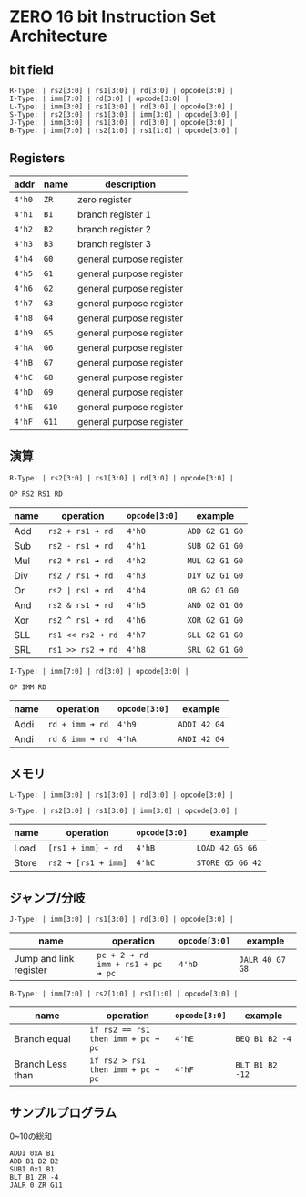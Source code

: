 # ZERO 16 bit Instruction Set Architecture

## bit field

```
R-Type: | rs2[3:0] | rs1[3:0] | rd[3:0] | opcode[3:0] | 
I-Type: | imm[7:0] | rd[3:0] | opcode[3:0] |
L-Type: | imm[3:0] | rs1[3:0] | rd[3:0] | opcode[3:0] |
S-Type: | rs2[3:0] | rs1[3:0] | imm[3:0] | opcode[3:0] |
J-Type: | imm[3:0] | rs1[3:0] | rd[3:0] | opcode[3:0] |
B-Type: | imm[7:0] | rs2[1:0] | rs1[1:0] | opcode[3:0] |
```

## Registers

| addr | name | description |
| ---- | ---- | ----------- |
| `4'h0` | `ZR` | zero register |
| `4'h1` | `B1` | branch register 1 |
| `4'h2` | `B2` | branch register 2 |
| `4'h3` | `B3` | branch register 3 |
| `4'h4` | `G0` | general purpose register |
| `4'h5` | `G1` | general purpose register |
| `4'h6` | `G2` | general purpose register |
| `4'h7` | `G3` | general purpose register |
| `4'h8` | `G4` | general purpose register |
| `4'h9` | `G5` | general purpose register |
| `4'hA` | `G6` | general purpose register |
| `4'hB` | `G7` | general purpose register |
| `4'hC` | `G8` | general purpose register |
| `4'hD` | `G9` | general purpose register |
| `4'hE` | `G10` | general purpose register |
| `4'hF` | `G11` | general purpose register |

## 演算

`R-Type: | rs2[3:0] | rs1[3:0] | rd[3:0] | opcode[3:0] | `

`OP RS2 RS1 RD`

| name | operation | `opcode[3:0]` | example |
| ---- | --------- | ------------- | ------- |
| Add | `rs2 + rs1 ➜ rd` | `4'h0` | `ADD G2 G1 G0` |
| Sub | `rs2 - rs1 ➜ rd` | `4'h1` | `SUB G2 G1 G0` |
| Mul | `rs2 * rs1 ➜ rd` | `4'h2` | `MUL G2 G1 G0` |
| Div | `rs2 / rs1 ➜ rd` | `4'h3` | `DIV G2 G1 G0` |
| Or | `rs2 \| rs1 ➜ rd` | `4'h4` | `OR G2 G1 G0` |
| And | `rs2 & rs1 ➜ rd` | `4'h5` | `AND G2 G1 G0` |
| Xor | `rs2 ^ rs1 ➜ rd` | `4'h6` | `XOR G2 G1 G0` |
| SLL | `rs1 << rs2 ➜ rd` | `4'h7` | `SLL G2 G1 G0` |
| SRL | `rs1 >> rs2 ➜ rd` | `4'h8` | `SRL G2 G1 G0` |

`I-Type: | imm[7:0] | rd[3:0] | opcode[3:0] |`

`OP IMM RD`

| name | operation | `opcode[3:0]` | example |
| ---- | --------- | ------------- | ------- |
| Addi | `rd + imm ➜ rd` | `4'h9` | `ADDI 42 G4` |
| Andi | `rd & imm ➜ rd` | `4'hA` | `ANDI 42 G4` |

## メモリ

`L-Type: | imm[3:0] | rs1[3:0] | rd[3:0] | opcode[3:0] |`

`S-Type: | rs2[3:0] | rs1[3:0] | imm[3:0] | opcode[3:0] |`

| name | operation | `opcode[3:0]` | example |
| ---- | --------- | ------------- | ------- |
| Load | `[rs1 + imm] ➜ rd` | `4'hB` | `LOAD 42 G5 G6` |
| Store | `rs2 ➜ [rs1 + imm]` | `4'hC` | `STORE G5 G6 42` |

## ジャンプ/分岐

`J-Type: | imm[3:0] | rs1[3:0] | rd[3:0] | opcode[3:0] |`

| name | operation | `opcode[3:0]` | example |
| ---- | --------- | ------------- | ------- |
| Jump and link register | `pc + 2 ➜ rd` <br>`imm + rs1 + pc ➜ pc` | `4'hD` | `JALR 40 G7 G8` |

`B-Type: | imm[7:0] | rs2[1:0] | rs1[1:0] | opcode[3:0] |`

| name | operation | `opcode[3:0]` | example |
| ---- | --------- | ------------- | ------- |
| Branch equal | `if rs2 == rs1 `<br>`then imm + pc ➜ pc` | `4'hE` | `BEQ B1 B2 -4` | 
| Branch Less than | `if rs2 > rs1 `<br>`then imm + pc ➜ pc` | `4'hF` | `BLT B1 B2 -12` |

## サンプルプログラム

0~10の総和

```
ADDI 0xA B1
ADD B1 B2 B2
SUBI 0x1 B1
BLT B1 ZR -4
JALR 0 ZR G11
```
